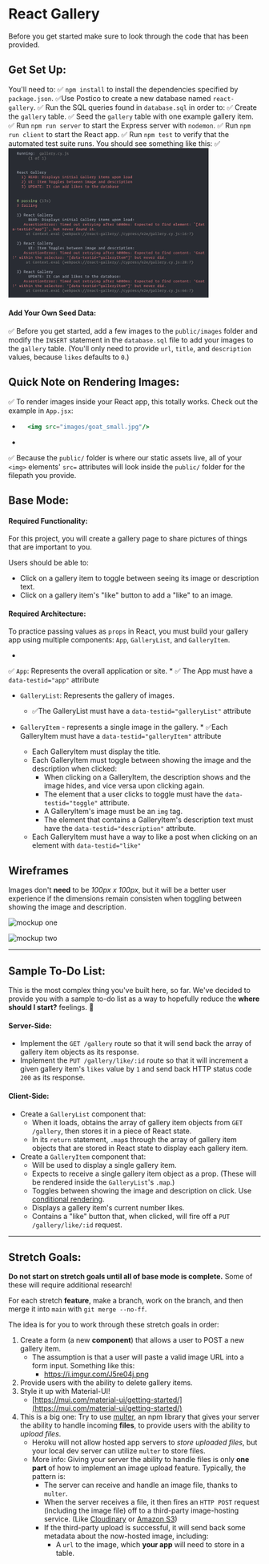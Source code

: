 # React Gallery

Before you get started make sure to look through the code that has been provided.

## Get Set Up:

You'll need to:
✅ `npm install` to install the dependencies specified by `package.json`.
✅Use Postico to create a new database named `react-gallery`.
✅ Run the SQL queries found in `database.sql` in order to:
  ✅ Create the `gallery` table.
  ✅ Seed the `gallery` table with one example gallery item.
✅ Run `npm run server` to start the Express server with `nodemon`.
✅ Run `npm run client` to start the React app.
✅ Run `npm test` to verify that the automated test suite runs. You should see something like this:
  ✅ <img src="instructions_images/test-run.png" width="400px">

#### Add Your Own Seed Data:

✅ Before you get started, add a few images to the `public/images` folder and modify the `INSERT` statement in the `database.sql` file to add your images to the `gallery` table. (You'll only need to provide `url`, `title`, and `description` values, because `likes` defaults to `0`.)

## Quick Note on Rendering Images:

✅ To render images inside your React app, this totally works. Check out the example in `App.jsx`:

* ```jsx
    <img src="images/goat_small.jpg"/>
  ```

* 
✅ Because the `public/` folder is where our static assets live, all of your `<img>` elements' `src=` attributes will look inside the `public/` folder for the filepath you provide.


## Base Mode:

#### Required Functionality:

For this project, you will create a gallery page to share pictures of things that are important to you.

Users should be able to:
* Click on a gallery item to toggle between seeing its image or description text.
* Click on a gallery item's "like" button to add a "like" to an image. 

#### Required Architecture:

To practice passing values as `props` in React, you must build your gallery app using multiple components: `App`, `GalleryList`, and `GalleryItem`.

* 
✅ `App`: Represents the overall application or site.
  * 
  ✅ The App must have a `data-testid="app"` attribute

* `GalleryList`: Represents the gallery of images.
  * ✅The GalleryList must have a `data-testid="galleryList"` attribute

* `GalleryItem` - represents a single image in the gallery.
  * 
  ✅Each GalleryItem must have a `data-testid="galleryItem"` attribute
  * Each GalleryItem must display the title.
  * Each GalleryItem must toggle between showing the image and the description when clicked:
    * When clicking on a GalleryItem, the description shows and the image hides, and vice versa upon clicking again.
    * The element that a user clicks to toggle must have the `data-testid="toggle"` attribute.
    * A GalleryItem's image must be an `img` tag.
    * The element that contains a GalleryItem's description text must have the `data-testid="description"` attribute.
  * Each GalleryItem must have a way to like a post when clicking on an element with `data-testid="like"`

## Wireframes

Images don't **need** to be *100px x 100px*, but it will be a better user experience if the dimensions remain consisten when toggling between showing the image and description.

![mockup one](instructions_images/first-mockup.png)

![mockup two](instructions_images/second-mockup.png)

---

## Sample To-Do List:

This is the most complex thing you've built here, so far. We've decided to provide you with a sample to-do list as a way to hopefully reduce the **where should I start?** feelings. 🙂

 #### Server-Side:

* Implement the `GET /gallery` route so that it will send back the array of gallery item objects as its response.
* Implement the `PUT /gallery/like/:id` route so that it will increment a given gallery item's `likes` value by `1` and send back HTTP status code `200` as its response. 

#### Client-Side:

* Create a `GalleryList` component that:
  * When it loads, obtains the array of gallery item objects from `GET /gallery`, then stores it in a piece of React state.
  * In its `return` statement, `.map`s through the array of gallery item objects that are stored in React state to display each gallery item.
* Create a `GalleryItem` component that:
  * Will be used to display a single gallery item.
  * Expects to receive a single gallery item object as a prop. (These will be rendered inside the `GalleryList`'s `.map`.)
  * Toggles between showing the image and description on click. Use [conditional rendering](https://react.dev/learn/conditional-rendering).
  * Displays a gallery item's current number likes.
  * Contains a "like" button that, when clicked, will fire off a `PUT /gallery/like/:id` request.

---

## Stretch Goals:

**Do not start on stretch goals until all of base mode is complete.** Some of these will require additional research!

For each stretch **feature**, make a branch, work on the branch, and then merge it into `main` with `git merge --no-ff`.

The idea is for you to work through these stretch goals in order:

1.  Create a form (a new **component**) that allows a user to POST a new gallery item.
    * The assumption is that a user will paste a valid image URL into a form input. Something like this:
      * https://i.imgur.com/J5re04j.png
2.  Provide users with the ability to delete gallery items.
3. Style it up with Material-UI!
    * [https://mui.com/material-ui/getting-started/](https://mui.com/material-ui/getting-started/)
4. This is a big one: Try to use [multer](https://github.com/expressjs/multer), an npm library that gives your server the ability to handle incoming **files**, to provide users with the ability to *upload files*.
    * Heroku will not allow hosted app servers to *store uploaded files*, but your local dev server can utilize `multer` to store files.
    * More info: Giving your server the ability to handle files is only **one part** of how to implement an image upload feature. Typically, the pattern is:
      * The server can receive and handle an image file, thanks to `multer`.
      * When the server receives a file, it then fires an `HTTP POST` request (including the image file) off to a third-party image-hosting service. (Like [Cloudinary](https://cloudinary.com/documentation/image_upload_api_reference) or [Amazon S3](https://docs.aws.amazon.com/AmazonS3/latest/userguide/Welcome.html))
      * If the third-party upload is successful, it will send back some metadata about the now-hosted image, including:
        * A `url` to the image, which **your app** will need to store in a table.
